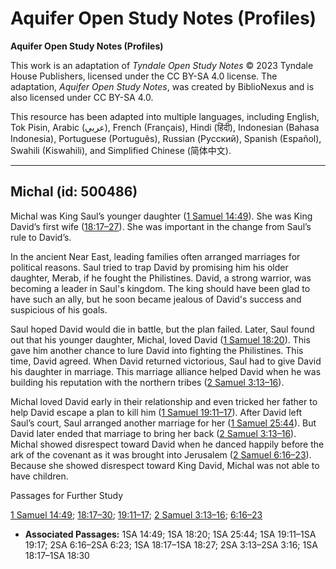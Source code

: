 # Aquifer Open Study Notes (Profiles)

**Aquifer Open Study Notes (Profiles)**

This work is an adaptation of *Tyndale Open Study Notes* © 2023 Tyndale House Publishers, licensed under the CC BY\-SA 4\.0 license. The adaptation, *Aquifer Open Study Notes*, was created by BiblioNexus and is also licensed under CC BY\-SA 4\.0\.

This resource has been adapted into multiple languages, including English, Tok Pisin, Arabic (عربي), French (Français), Hindi (हिंदी), Indonesian (Bahasa Indonesia), Portuguese (Português), Russian (Русский), Spanish (Español), Swahili (Kiswahili), and Simplified Chinese (简体中文).



--------------------------------

## Michal (id: 500486)

Michal was King Saul’s younger daughter ([1 Samuel 14:49](https://ref.ly/1Sam14:49)). She was King David’s first wife ([18:17–27](https://ref.ly/1Sam18:17-1Sam18:27)). She was important in the change from Saul’s rule to David’s.

In the ancient Near East, leading families often arranged marriages for political reasons. Saul tried to trap David by promising him his older daughter, Merab, if he fought the Philistines. David, a strong warrior, was becoming a leader in Saul's kingdom. The king should have been glad to have such an ally, but he soon became jealous of David's success and suspicious of his goals. 

Saul hoped David would die in battle, but the plan failed. Later, Saul found out that his younger daughter, Michal, loved David ([1 Samuel 18:20](https://ref.ly/1Sam18:20)). This gave him another chance to lure David into fighting the Philistines. This time, David agreed. When David returned victorious, Saul had to give David his daughter in marriage. This marriage alliance helped David when he was building his reputation with the northern tribes ([2 Samuel 3:13–16](https://ref.ly/2Sam3:13-2Sam3:16)).

Michal loved David early in their relationship and even tricked her father to help David escape a plan to kill him ([1 Samuel 19:11–17](https://ref.ly/1Sam19:11-1Sam19:17)). After David left Saul’s court, Saul arranged another marriage for her ([1 Samuel 25:44](https://ref.ly/1Sam25:44)). But David later ended that marriage to bring her back ([2 Samuel 3:13–16](https://ref.ly/2Sam3:13-2Sam3:16)). Michal showed disrespect toward David when he danced happily before the ark of the covenant as it was brought into Jerusalem ([2 Samuel 6:16–23](https://ref.ly/2Sam6:16-2Sam6:23)). Because she showed disrespect toward King David, Michal was not able to have children.

Passages for Further Study

[1 Samuel 14:49](https://ref.ly/1Sam14:49); [18:17–30](https://ref.ly/1Sam18:17-1Sam18:30); [19:11–17](https://ref.ly/1Sam19:11-1Sam19:17); [2 Samuel 3:13–16](https://ref.ly/2Sam3:13-2Sam3:16); [6:16–23](https://ref.ly/2Sam6:16-2Sam6:23)

* **Associated Passages:** 1SA 14:49; 1SA 18:20; 1SA 25:44; 1SA 19:11–1SA 19:17; 2SA 6:16–2SA 6:23; 1SA 18:17–1SA 18:27; 2SA 3:13–2SA 3:16; 1SA 18:17–1SA 18:30

